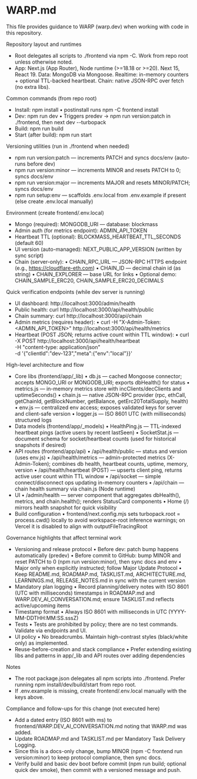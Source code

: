 # WARP.md

This file provides guidance to WARP (warp.dev) when working with code in this repository.

Repository layout and runtimes
- Root delegates all scripts to ./frontend via npm -C. Work from repo root unless otherwise noted.
- App: Next.js (App Router), Node runtime (>=18.18 or >=20). Next 15, React 19. Data: MongoDB via Mongoose. Realtime: in-memory counters + optional TTL-backed heartbeat. Chain: native JSON-RPC over fetch (no extra libs).

Common commands (from repo root)
- Install: npm install
  • postinstall runs npm -C frontend install
- Dev: npm run dev
  • Triggers predev → npm run version:patch in ./frontend, then next dev --turbopack
- Build: npm run build
- Start (after build): npm run start

Versioning utilities (run in ./frontend when needed)
- npm run version:patch — increments PATCH and syncs docs/env (auto-runs before dev)
- npm run version:minor — increments MINOR and resets PATCH to 0; syncs docs/env
- npm run version:major — increments MAJOR and resets MINOR/PATCH; syncs docs/env
- npm run setup:env — scaffolds .env.local from .env.example if present (else create .env.local manually)

Environment (create frontend/.env.local)
- Mongo (required): MONGODB_URI — database: blockmass
- Admin auth (for metrics endpoint): ADMIN_API_TOKEN
- Heartbeat TTL (optional): BLOCKMASS_HEARTBEAT_TTL_SECONDS (default 60)
- UI version (auto-managed): NEXT_PUBLIC_APP_VERSION (written by sync script)
- Chain (server-only):
  • CHAIN_RPC_URL — JSON-RPC HTTPS endpoint (e.g., https://cloudflare-eth.com)
  • CHAIN_ID — decimal chain id (as string)
  • CHAIN_EXPLORER — base URL for links
  • Optional demo: CHAIN_SAMPLE_ERC20, CHAIN_SAMPLE_ERC20_DECIMALS

Quick verification endpoints (while dev server is running)
- UI dashboard: http://localhost:3000/admin/health
- Public health: curl http://localhost:3000/api/health/public
- Chain summary: curl http://localhost:3000/api/chain
- Admin metrics (requires header):
  • curl -H "X-Admin-Token: <ADMIN_API_TOKEN>" http://localhost:3000/api/health/metrics
- Heartbeat (POST JSON; returns active count within TTL window):
  • curl -X POST http://localhost:3000/api/health/heartbeat \
      -H "content-type: application/json" \
      -d '{"clientId":"dev-123","meta":{"env":"local"}}'

High-level architecture and flow
- Core libs (frontend/app/_lib)
  • db.js — cached Mongoose connector; accepts MONGO_URI or MONGODB_URI; exports dbHealth() for status
  • metrics.js — in-memory metrics store with incClients/decClients and uptimeSeconds()
  • chain.js — native JSON-RPC provider (rpc, ethCall, getChainId, getBlockNumber, getBalance, getErc20TotalSupply, health)
  • env.js — centralized env access; exposes validated keys for server and client-safe version
  • logger.js — ISO 8601 UTC (with milliseconds) structured logs
- Data models (frontend/app/_models)
  • HealthPing.js — TTL-indexed heartbeat pings (active users by recent lastSeen)
  • SocketStat.js — document schema for socket/heartbeat counts (used for historical snapshots if desired)
- API routes (frontend/app/api)
  • /api/health/public — status and version (uses env.js)
  • /api/health/metrics — admin-protected metrics (X-Admin-Token); combines db health, heartbeat counts, uptime, memory, version
  • /api/health/heartbeat (POST) — upserts client ping, returns active user count within TTL window
  • /api/socket — simple connect/disconnect ops updating in-memory counters
  • /api/chain — chain health summary via chain.js (Node runtime)
- UI
  • /admin/health — server component that aggregates dbHealth(), metrics, and chain.health(); renders StatusCard components
  • Home (/) mirrors health snapshot for quick visibility
- Build configuration
  • frontend/next.config.mjs sets turbopack.root = process.cwd() locally to avoid workspace-root inference warnings; on Vercel it is disabled to align with outputFileTracingRoot

Governance highlights that affect terminal work
- Versioning and release protocol
  • Before dev: patch bump happens automatically (predev)
  • Before commit to GitHub: bump MINOR and reset PATCH to 0 (npm run version:minor), then sync docs and env
  • Major only when explicitly instructed; follow Major Update Protocol
  • Keep README.md, ROADMAP.md, TASKLIST.md, ARCHITECTURE.md, LEARNINGS.md, RELEASE_NOTES.md in sync with the current version
- Mandatory plan logging
  • Record planning/delivery notes with ISO 8601 (UTC with milliseconds) timestamps in ROADMAP.md and WARP.DEV_AI_CONVERSATION.md; ensure TASKLIST.md reflects active/upcoming items
- Timestamp format
  • Always ISO 8601 with milliseconds in UTC (YYYY-MM-DDTHH:MM:SS.sssZ)
- Tests
  • Tests are prohibited by policy; there are no test commands. Validate via endpoints and UI.
- UI policy
  • No breadcrumbs. Maintain high-contrast styles (black/white only) as implemented.
- Reuse-before-creation and stack compliance
  • Prefer extending existing libs and patterns in app/_lib and API routes over adding dependencies

Notes
- The root package.json delegates all npm scripts into ./frontend. Prefer running npm install/dev/build/start from repo root.
- If .env.example is missing, create frontend/.env.local manually with the keys above.

Compliance and follow-ups for this change (not executed here)
- Add a dated entry (ISO 8601 with ms) to frontend/WARP.DEV_AI_CONVERSATION.md noting that WARP.md was added.
- Update ROADMAP.md and TASKLIST.md per Mandatory Task Delivery Logging.
- Since this is a docs-only change, bump MINOR (npm -C frontend run version:minor) to keep protocol compliance, then sync docs.
- Verify build and basic dev boot before commit (npm run build; optional quick dev smoke), then commit with a versioned message and push.
